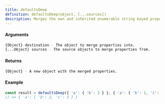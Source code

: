 ```yaml
---
title: defaultsDeep
definition: defaultsDeep(object, [...sources])
description: Merges the own and inherited enumerable string keyed properties of source objects into the destination object recursively for all destination properties that resolve to undefined. Source objects are applied from left to right. Once a property is set, additional values of the same property are ignored.
---
```



#### Arguments


```bash
{Object} destination - The object to merge properties into.
{...Object} sources - The source objects to merge properties from.
```


#### Returns


```bash
{Object} - A new object with the merged properties.
```


#### Example


```ts
const result = defaultsDeep({ 'a': { 'b': 2 } }, { 'a': { 'b': 1, 'c': 3 } });
// => { 'a': { 'b': 2, 'c': 3 } }
```